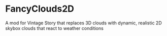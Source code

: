 # FancyClouds2D
 A mod for Vintage Story that replaces 3D clouds with dynamic, realistic 2D skybox clouds that react to weather conditions
